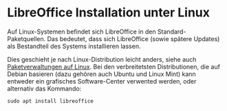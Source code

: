 # LibreOffice Installation unter Linux

Auf Linux-Systemen befindet sich LibreOffice in den Standard-Paketquellen. Das bedeutet, dass sich LibreOffice (sowie spätere Updates) als Bestandteil des Systems installieren lassen. 

Dies geschieht je nach Linux-Distribution leicht anders, siehe auch [Paketverwaltungen auf Linux](./ZZ_Paketverwaltungen_Linux.md). Bei den verbreitetsten Distributionen, die auf Debian basieren (dazu gehören auch Ubuntu und Linux Mint) kann entweder ein grafisches Software-Center verwented werden, oder alternativ das Kommando:
```shell
sudo apt install libreoffice
```
